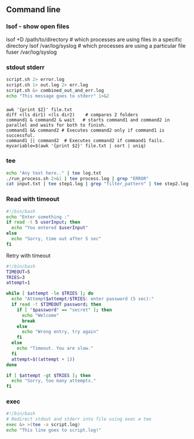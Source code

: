 ## Command line

### lsof - show open files 
lsof +D /path/to/directory #  which processes are using files in a specific directory
lsof /var/log/syslog # which processes are using a particular file
fuser /var/log/syslog

### stdout stderr
```bash
script.sh 2> error.log
script.sh 1> out.log 2> err.log
script.sh &> combined_out_and_err.log
echo "This message goes to stderr" 1>&2
```
### 
```
awk '{print $2}' file.txt 
diff <(ls dir1) <(ls dir2)    # compares 2 folders
command1 & command2 & wait   # starts command1 and command2 in parallel and waits for both to finish.
command1 && command2 # Executes command2 only if command1 is successful.
command1 || command2  # Executes command2 if command1 fails.
myvariable=$(awk '{print $2}' file.txt | sort | uniq) 
```
### tee
```bash
echo "Any text here.." | tee log.txt
./run_process.sh 2>&1 | tee process.log | grep "ERROR"
cat input.txt | tee step1.log | grep "filter_pattern" | tee step2.log | sort | tee final.log
```
### Read with timeout
```bash
#!/bin/bash
echo "Enter something :"
if read -t 5 userInput; then
  echo "You entered $userInput"
else
  echo "Sorry, time out after 5 sec"
fi
```
Retry with timeout
```bash
#!/bin/bash
TIMEOUT=5
TRIES=3
attempt=1

while [ $attempt -le $TRIES ]; do
  echo "Attempt$attempt/$TRIES: enter password (5 sec):"
  if read -t $TIMEOUT password; then
    if [ "$password" == "secret" ]; then
      echo "Welcome"
      break
    else
      echo "Wrong entry, try again"
    fi
  else
    echo "Timeout. You are slow."
  fi
  attempt=$((attempt + 1))
done

if [ $attempt -gt $TRIES ]; then
  echo "Sorry, too many attempts."
fi
```

### exec

```bash
#!/bin/bash
# Redirect stdout and stderr into file using exec и tee
exec &> >(tee -a script.log)
echo "This line goes to script.log!"
```
